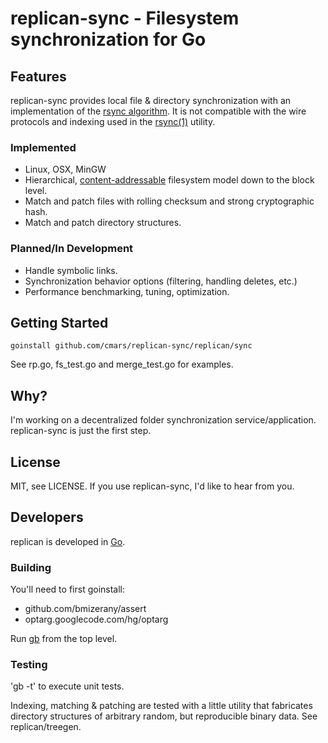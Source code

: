 
# replican-sync - Filesystem synchronization for Go #

## Features ##

replican-sync provides local file & directory synchronization with an implementation of the [rsync algorithm](http://rsync.samba.org/tech_report/). 
It is not compatible with the wire protocols and indexing used in the [rsync(1)](http://www.samba.org/ftp/rsync/rsync.html) utility.

### Implemented ###

* Linux, OSX, MinGW
* Hierarchical, [content-addressable](http://en.wikipedia.org/wiki/Content-addressable_storage) filesystem model down to the block level.
* Match and patch files with rolling checksum and strong cryptographic hash.
* Match and patch directory structures.

### Planned/In Development ###

* Handle symbolic links.
* Synchronization behavior options (filtering, handling deletes, etc.)
* Performance benchmarking, tuning, optimization.

## Getting Started

	goinstall github.com/cmars/replican-sync/replican/sync

See rp.go, fs\_test.go and merge\_test.go for examples.

## Why?

I'm working on a decentralized folder synchronization service/application. 
replican-sync is just the first step.

## License

MIT, see LICENSE. If you use replican-sync, I'd like to hear from you.

## Developers

replican is developed in [Go](http://golang.org/).

### Building

You'll need to first goinstall:

* github.com/bmizerany/assert
* optarg.googlecode.com/hg/optarg

Run [gb](https://github.com/skelterjohn/go-gb) from the top level. 

### Testing

'gb -t' to execute unit tests.

Indexing, matching & patching are tested with a little utility that 
fabricates directory structures of arbitrary random, but reproducible binary data.
See replican/treegen.

